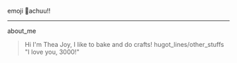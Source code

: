 emoji :sneezing_face:achuu!!
***
about_me
>  Hi I'm Thea Joy, I like to bake and do crafts!
hugot_lines/other_stuffs
> "I love you, 3000!"
